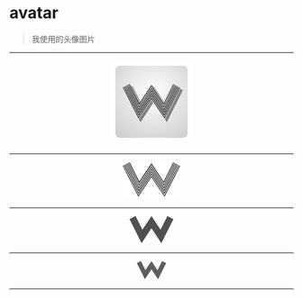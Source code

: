 # avatar
> 我使用的头像图片

<div align=center>
	<hr>
		<img src="w_github_avatar.png"/>
	<hr>
		<img src="w_2c2c2c_64.png"/>
	<hr>
		<img src="w_2c2c2c_48.png"/>
	<hr>
		<img src="w_2c2c2c_32.png"/>
	<hr>
</div>
